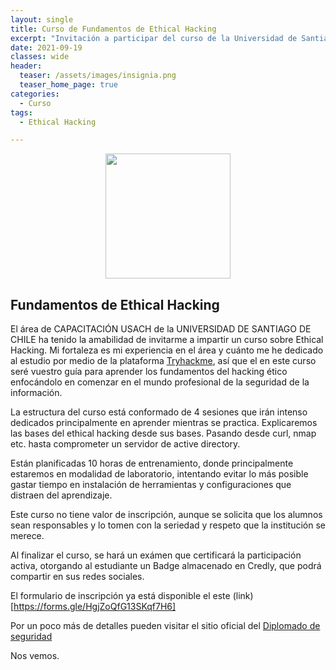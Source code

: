 ```yaml
---
layout: single
title: Curso de Fundamentos de Ethical Hacking
excerpt: "Invitación a participar del curso de la Universidad de Santiago de Chile"
date: 2021-09-19
classes: wide
header:
  teaser: /assets/images/insignia.png
  teaser_home_page: true
categories:
  - Curso
tags:
  - Ethical Hacking

---
```


<p align="center">
<img src="/assets/images/insignia.png" width=200>
</p>


## Fundamentos de Ethical Hacking

El área de CAPACITACIÓN USACH de la UNIVERSIDAD DE SANTIAGO DE CHILE ha tenido la amabilidad de invitarme a impartir un curso sobre Ethical Hacking.
Mi fortaleza es mi experiencia en el área y cuánto me he dedicado al estudio por medio de la plataforma [Tryhackme](https://tryhackme.com), así que el en este curso seré vuestro guía para aprender los fundamentos del hacking ético enfocándolo en comenzar en el mundo profesional de la seguridad de la información.

La estructura del curso está conformado de 4 sesiones que irán intenso dedicados principalmente en aprender mientras se practica.
Explicaremos las bases del ethical hacking desde sus bases. Pasando desde curl, nmap etc. hasta comprometer un servidor de active directory.

Están planificadas 10 horas de entrenamiento, donde principalmente estaremos en modalidad de laboratorio, intentando evitar lo más posible gastar tiempo en instalación de herramientas y configuraciones que distraen del aprendizaje.

Este curso no tiene valor de inscripción, aunque se solicita que los alumnos sean responsables y lo tomen con la seriedad y respeto que la institución se merece.

Al finalizar el curso, se hará un exámen que certificará la participación activa, otorgando al estudiante un Badge almacenado en Credly, que podrá compartir en sus redes sociales.

El formulario de inscripción ya está disponible el este (link)[https://forms.gle/HgjZoQfG13SKqf7H6]

Por un poco más de detalles pueden visitar el sitio oficial del [Diplomado de seguridad](https://diplomadociberseguridad.com/fundamentos-de-ethical-hacking/)

Nos vemos.

